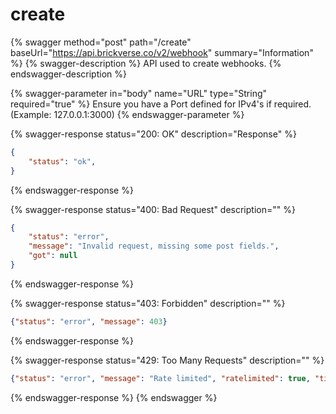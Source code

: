 # create

{% swagger method="post" path="/create" baseUrl="https://api.brickverse.co/v2/webhook" summary="Information" %}
{% swagger-description %}
API used to create webhooks.
{% endswagger-description %}

{% swagger-parameter in="body" name="URL" type="String" required="true" %}
Ensure you have a Port defined for IPv4's if required. (Example: 127.0.0.1:3000)
{% endswagger-parameter %}

{% swagger-response status="200: OK" description="Response" %}
```json
{
    "status": "ok",
}
```
{% endswagger-response %}

{% swagger-response status="400: Bad Request" description="" %}
```json
{
    "status": "error",
    "message": "Invalid request, missing some post fields.",
    "got": null
}
```
{% endswagger-response %}

{% swagger-response status="403: Forbidden" description="" %}
```json
{"status": "error", "message": 403}
```
{% endswagger-response %}

{% swagger-response status="429: Too Many Requests" description="" %}
```json
{"status": "error", "message": "Rate limited", "ratelimited": true, "time": "seconds_string"}
```
{% endswagger-response %}
{% endswagger %}
